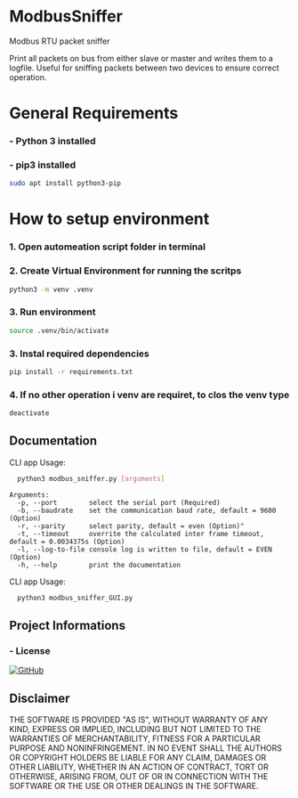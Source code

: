 ModbusSniffer
=============

Modbus RTU packet sniffer

Print all packets on bus from either slave or master and writes them to a logfile.
Useful for sniffing packets between two devices to ensure correct operation.

# General Requirements

### - Python 3 installed

### - pip3 installed 
```bash
sudo apt install python3-pip
```
# How to setup environment
### 1. Open automeation script folder in terminal 
### 2. Create Virtual Environment for running the scritps 
 
```bash
python3 -m venv .venv
```
### 3. Run environment
```bash
source .venv/bin/activate
```
### 3. Instal required dependencies
```bash
pip install -r requirements.txt
```
### 4. If no other operation i venv are requiret, to clos the venv type
```bash
deactivate
```


Documentation
-------------
CLI app Usage:

```bash
  python3 modbus_sniffer.py [arguments]
```
```text
Arguments:  
  -p, --port        select the serial port (Required)  
  -b, --baudrate    set the communication baud rate, default = 9600 (Option)  
  -r, --parity      select parity, default = even (Option)"
  -t, --timeout     overrite the calculated inter frame timeout, default = 0.0034375s (Option)
  -l, --log-to-file console log is written to file, default = EVEN (Option)
  -h, --help        print the documentation
```
CLI app Usage:
```bash
  python3 modbus_sniffer_GUI.py
```

Project Informations
--------------------

### - License

[![GitHub](https://img.shields.io/github/license/ekristoffe/ModbusSniffer)](https://github.com/ekristoffe/ModbusSniffer/blob/main/LICENSE)

Disclaimer
----------

THE SOFTWARE IS PROVIDED "AS IS", WITHOUT WARRANTY OF ANY KIND, EXPRESS OR IMPLIED, INCLUDING BUT NOT LIMITED TO THE WARRANTIES OF MERCHANTABILITY, FITNESS FOR A PARTICULAR PURPOSE AND NONINFRINGEMENT.
IN NO EVENT SHALL THE AUTHORS OR COPYRIGHT HOLDERS BE LIABLE FOR ANY CLAIM, DAMAGES OR OTHER LIABILITY, WHETHER IN AN ACTION OF CONTRACT, TORT OR OTHERWISE, ARISING FROM, OUT OF OR IN CONNECTION WITH THE SOFTWARE OR THE USE OR OTHER DEALINGS IN THE SOFTWARE.
